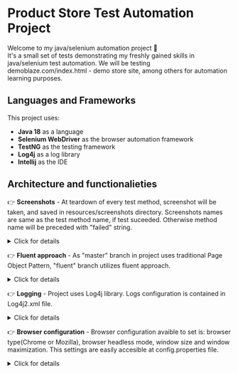 # Product Store Test Automation Project
Welcome to my java/selenium automation project 👋  
It's a small set of tests demonstrating my freshly gained skills in java/selenium test automation. We will be testing demoblaze.com/index.html - demo store site, among others for automation learning purposes.  
 
## Languages and Frameworks
This project uses:
* __Java 18__ as a language
* __Selenium WebDriver__ as the browser automation framework
* __TestNG__ as the testing framework
* __Log4j__ as a log library
* __Intellij__ as the IDE

## Architecture and functionalieties  
👉 __Screenshots__ - At teardown of every test method, screenshot will be taken, and saved in resources/screenshots directory. Screenshots names are same as the test method name, if test suceeded. Otherwise method name will be preceded with "failed" string.

   <details>
 <summary>Click for details</summary>  
   I didn't want screenshots to litter folder they are in, so they are removed before starting tests, for better readability. Responsible for this function is
    @BeforeTest method, testSetup:
   
   ```java
       @BeforeTest
   public void testSetup() throws IOException {
       FileUtils.cleanDirectory(new File("src/test/resources/screenshots"));
   }
   ```
   
   Then, @AfterMethod method, teardown should take and save new screenshots:
   
   ```java
   @AfterMethod
   public void teardown(ITestResult result) throws IOException {
       String status = "";
       if (result.getStatus() == ITestResult.FAILURE) status = "failed";
       String name = (status + result.getMethod().getMethodName());
       TakesScreenshot screenshot = (TakesScreenshot) driver;
       File scrFile = screenshot.getScreenshotAs(OutputType.FILE);
       FileUtils.copyFile(scrFile, new File("src/test/resources/screenshots/" + name + ".png"));
       driver.quit();
   }
   ```
   Screenshots for failed tests are saved with names starting with "failed", what makes them easier to spot(intellij shows them alphabetically):  
   
   ![screenshotsss](https://user-images.githubusercontent.com/109470151/201717672-368265db-2790-4adf-ab91-df69e2eae5f8.png)

</details>

👉 __Fluent approach__ - As "master" branch in project uses traditional Page Object Pattern, "fluent" branch utilizes fluent approach.  
     <details>
 <summary>Click for details</summary>
   
   While managing two separate branches may be considered a nightmare, or at least an unnecessary effort, I've decided to create second one in later stage of the     project, just to demonstrate a fluent approach to Page Object Model. After some initial effort to make required changes to methods in page-related classes, fluent allows us to  chain methods in tests, which speeds up work and makes our code more readable.
   
   Example of fluent test method:
    
 ```java
 @Test
   public void buyItemTest() throws InterruptedException {
        String purchaseSuccessMessage = new HomePage(driver)
               .clickProductImage()
               .addToCart()
               .acceptAlert()
               .goToCart()
               .clickPlaceOrderButton()
               .enterName("Bartłomiej Winnicki")
               .enterCountry("Poland")
               .enterCity("Opole")
               .enterCardNumber("1111111111111")
               .enterMonth("12")
               .enterYear("1986")
               .clickPurchaseBtn()
               .getPurchaseSuccessMessage();
       Assert.assertEquals(purchaseSuccessMessage, "Thank you for your purchase!");
   }
 ```  
  </details>

👉  __Logging__ - Project uses Log4j library. Logs configuration is contained in Log4j2.xml file.
   
  <details>
   <summary>Click for details</summary>
   Lines responsible for printing logs are written in almost every method in "Page" classes, for example:  
   
   ```java
   public void clickProductImage() throws InterruptedException {
       logger.info("Clicking product image");
       SeleniumHelper.waitForNonEmptyDisplayedList(driver, By.xpath("//img[@class='card-img-top img-fluid']"), 2);
       productsImages.stream().findFirst().ifPresent(WebElement::click);
       logger.info("Product image clicked");
   }
   ```
   Logs alongside with screenshots can help user to identify cause of possible test fail. Example of logs in console:
    ![idea64_RAGbddnFTh](https://user-images.githubusercontent.com/109470151/201386415-52d86d24-3058-416f-8542-79bb681e6b03.gif)
</details>

👉 __Browser configuration__ - Browser configuration avaible to set is: browser type(Chrome or Mozilla), browser headless mode, window size and window maximization. This settings are easily accesible at config.properties file.
  
   <details>
    <summary>Click for details</summary>  
   Content of config.properties file:  
    
   ```properties
   browser.name=chrome
   browser.maximize=true
   browser.width=1200
   browser.height=1000
   browser.headless=true
   ```
   This settings are processed by loadProperties method:
   
   ```java
   public static String loadProperty(String propertyName) throws IOException {

    InputStream inputStream = new FileInputStream("src/test/resources/config.properties");
       Properties properties = new Properties();
       properties.load(inputStream);
       return properties.getProperty(propertyName);
   }
   ```
   And used in DriverFactory.java and BaseTest.java classes.

   </details>  
     
  

